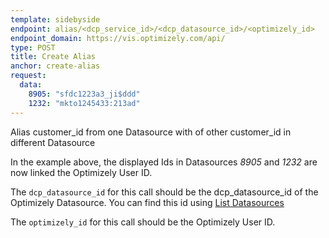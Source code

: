 ```yaml
---
template: sidebyside
endpoint: alias/<dcp_service_id>/<dcp_datasource_id>/<optimizely_id>
endpoint_domain: https://vis.optimizely.com/api/
type: POST
title: Create Alias
anchor: create-alias
request:
  data:
    8905: "sfdc1223a3_ji$ddd"
    1232: "mkto1245433:213ad"
---
```


Alias customer_id from one Datasource with of other customer_id in different Datasource

In the example above, the displayed Ids in Datasources *8905* and *1232* are now linked the Optimizely User ID.

<div class="lego-attention lego-attention--warning push--bottom">

The `dcp_datasource_id` for this call should be the dcp_datasource_id of the Optimizely Datasource. You can find this id using [List Datasources](/rest/customer_profiles/#list-dcpservice-datasources)

The `optimizely_id` for this call should be the Optimizely User ID.

</div>
